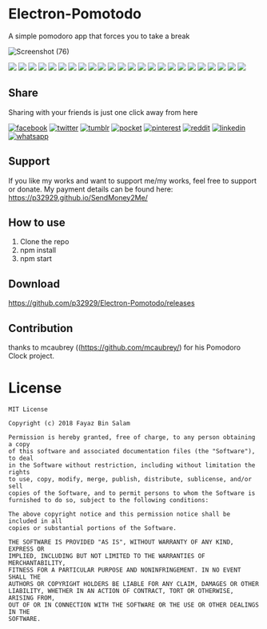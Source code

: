 # Electron-Pomotodo
A simple pomodoro app that forces you to take a break

![Screenshot (76)](https://user-images.githubusercontent.com/6418354/93048184-1530fc00-f680-11ea-8094-e74799288ebb.png)

[![](https://badgen.net/github/release/p32929/PotatoTimer)]() [![](https://badgen.net/github/release/p32929/PotatoTimer/stable)]() [![](https://badgen.net/github/tag/p32929/PotatoTimer)]() [![](https://badgen.net/github/watchers/p32929/PotatoTimer)]() [![](https://badgen.net/github/checks/p32929/PotatoTimer)]() [![](https://badgen.net/github/status/p32929/PotatoTimer)]() [![](https://badgen.net/github/stars/p32929/PotatoTimer)]() [![](https://badgen.net/github/forks/p32929/PotatoTimer)]() [![](https://badgen.net/github/issues/p32929/PotatoTimer)]() [![](https://badgen.net/github/open-issues/p32929/PotatoTimer)]() [![](https://badgen.net/github/closed-issues/p32929/PotatoTimer)]() [![](https://badgen.net/github/label-issues/p32929/PotatoTimer/help-wanted/open)]() [![](https://badgen.net/github/prs/p32929/PotatoTimer)]() [![](https://badgen.net/github/open-prs/p32929/PotatoTimer)]() [![](https://badgen.net/github/closed-prs/p32929/PotatoTimer)]() [![](https://badgen.net/github/merged-prs/p32929/PotatoTimer)]() [![](https://badgen.net/github/commits/p32929/PotatoTimer)]() [![](https://badgen.net/github/last-commit/p32929/PotatoTimer)]() [![](https://badgen.net/github/branches/p32929/PotatoTimer)]() [![](https://badgen.net/github/releases/p32929/PotatoTimer)]() [![](https://badgen.net/github/tags/p32929/PotatoTimer)]() [![](https://badgen.net/github/license/p32929/PotatoTimer)]() [![](https://badgen.net/github/contributors/p32929/PotatoTimer)]() [![](https://badgen.net/github/dependents-pkg/p32929/PotatoTimer)]() 

## Share
Sharing with your friends is just one click away from here

[![facebook](https://image.flaticon.com/icons/png/32/124/124010.png)](https://www.facebook.com/sharer/sharer.php?u=https://github.com/p32929/PotatoTimer)
[![twitter](https://image.flaticon.com/icons/png/32/124/124021.png)](https://twitter.com/intent/tweet?source=https://github.com/p32929/PotatoTimer)
[![tumblr](https://image.flaticon.com/icons/png/32/124/124012.png)](https://www.tumblr.com/share?v=3&u=https://github.com/p32929/PotatoTimer)
[![pocket](https://image.flaticon.com/icons/png/32/732/732238.png)](https://getpocket.com/save?url=https://github.com/p32929/PotatoTimer)
[![pinterest](https://image.flaticon.com/icons/png/32/124/124039.png)](https://pinterest.com/pin/create/button/?url=https://github.com/p32929/PotatoTimer)
[![reddit](https://image.flaticon.com/icons/png/32/2111/2111589.png)](https://www.reddit.com/submit?url=https://github.com/p32929/PotatoTimer)
[![linkedin](https://image.flaticon.com/icons/png/32/1409/1409945.png)](https://www.linkedin.com/shareArticle?mini=true&url=https://github.com/p32929/PotatoTimer)
[![whatsapp](https://image.flaticon.com/icons/png/32/733/733585.png)](https://api.whatsapp.com/send?text=https://github.com/p32929/PotatoTimer)

## Support
If you like my works and want to support me/my works, feel free to support or donate. My payment details can be found here: https://p32929.github.io/SendMoney2Me/

## How to use
1. Clone the repo
2. npm install
3. npm start

## Download
https://github.com/p32929/Electron-Pomotodo/releases

## Contribution
thanks to mcaubrey ((https://github.com/mcaubrey/) for his Pomodoro Clock project. 

# License
```
MIT License

Copyright (c) 2018 Fayaz Bin Salam

Permission is hereby granted, free of charge, to any person obtaining a copy
of this software and associated documentation files (the "Software"), to deal
in the Software without restriction, including without limitation the rights
to use, copy, modify, merge, publish, distribute, sublicense, and/or sell
copies of the Software, and to permit persons to whom the Software is
furnished to do so, subject to the following conditions:

The above copyright notice and this permission notice shall be included in all
copies or substantial portions of the Software.

THE SOFTWARE IS PROVIDED "AS IS", WITHOUT WARRANTY OF ANY KIND, EXPRESS OR
IMPLIED, INCLUDING BUT NOT LIMITED TO THE WARRANTIES OF MERCHANTABILITY,
FITNESS FOR A PARTICULAR PURPOSE AND NONINFRINGEMENT. IN NO EVENT SHALL THE
AUTHORS OR COPYRIGHT HOLDERS BE LIABLE FOR ANY CLAIM, DAMAGES OR OTHER
LIABILITY, WHETHER IN AN ACTION OF CONTRACT, TORT OR OTHERWISE, ARISING FROM,
OUT OF OR IN CONNECTION WITH THE SOFTWARE OR THE USE OR OTHER DEALINGS IN THE
SOFTWARE.
```
